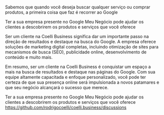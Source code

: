Sabemos que quando você
deseja buscar qualquer
serviço ou comprar produtos,
a primeira coisa que faz é
recorrer ao Google
<P>
  Ter a sua empresa presente no Google Meu Negócio pode ajudar os clientes a descobrirem os produtos e serviços que você oferece

  <p>
Ser um cliente na Coelli Business significa dar um importante passo na direção de
resultados e destaque na busca do Google. A empresa oferece soluções de marketing
digital completas, incluindo otimização de sites para mecanismos de busca (SEO),
publicidade online, desenvolvimento de conteúdo e muito mais.
 
Em resumo, ser um cliente na Coelli Business é conquistar um espaço a mais na busca de
resultados e destaque nas páginas do Google. Com sua equipe altamente capacitada e
enfoque personalizado, você pode ter certeza de que sua presença online será
impulsionada a novos patamares e que seu negócio alcançará o sucesso que merece.

Ter a sua empresa presente no Google Meu Negócio pode ajudar os clientes a descobrirem os produtos e serviços que você oferece
 https://github.com/rodrigocoelli/coelli.business/discussions
